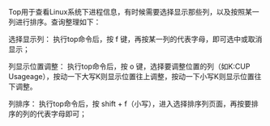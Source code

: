 <!---
markmeta_author: wongoo
markmeta_date: 2012-09-18 05:50:54+00:00
excerpt: Linux Top命令 选择显示列及列排序
slug: linux-top-and-sort
markmeta_title: Linux Top命令 选择显示列及列排序
wordpress_id: 323
markmeta_categories: Experience
markmeta_tags: linux,top
-->

Top用于查看Linux系统下进程信息，有时候需要选择显示那些列，以及按照某一列进行排序。查询整理如下：

选择显示列：
执行top命令后，按 f 键，再按某一列的代表字母，即可选中或取消显示；

列显示位置调整：
执行top命令后，按 o 键，选择要调整位置的列（如K:CUP Usageage），按动一下大写K则显示位置往上调整，按动一下小写K则显示位置往下调整。

列排序：
执行top命令后，按 shift + f（小写），进入选择排序列页面，再按要排序的列的代表字母即可；
